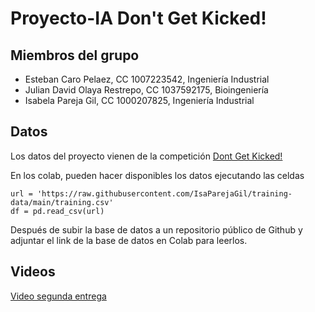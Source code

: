 # Proyecto-IA Don't Get Kicked!

## Miembros del grupo
- Esteban Caro Pelaez, CC 1007223542, Ingeniería Industrial
- Julian David Olaya Restrepo, CC 1037592175, Bioingeniería 
- Isabela Pareja Gil, CC 1000207825, Ingeniería Industrial

## Datos
Los datos del proyecto vienen de la competición [Dont Get Kicked!](https://www.kaggle.com/competitions/DontGetKicked/overview)

En los colab, pueden hacer disponibles los datos ejecutando las celdas 
```
url = 'https://raw.githubusercontent.com/IsaParejaGil/training-data/main/training.csv'
df = pd.read_csv(url)
```
Después de subir la base de datos a un repositorio público de Github y adjuntar el link de la base de datos en Colab para leerlos. 


## Videos
[Video segunda entrega](https://youtu.be/G1pKKKqYmNY)
